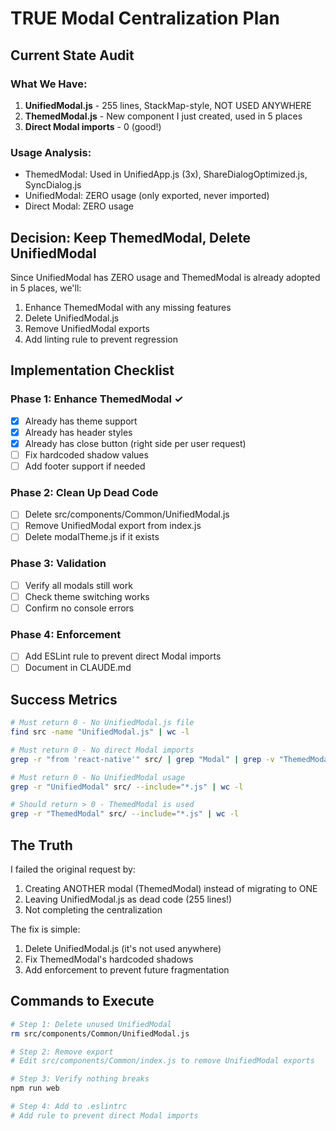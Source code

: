 # TRUE Modal Centralization Plan

## Current State Audit

### What We Have:
1. **UnifiedModal.js** - 255 lines, StackMap-style, NOT USED ANYWHERE
2. **ThemedModal.js** - New component I just created, used in 5 places
3. **Direct Modal imports** - 0 (good!)

### Usage Analysis:
- ThemedModal: Used in UnifiedApp.js (3x), ShareDialogOptimized.js, SyncDialog.js
- UnifiedModal: ZERO usage (only exported, never imported)
- Direct Modal: ZERO usage

## Decision: Keep ThemedModal, Delete UnifiedModal

Since UnifiedModal has ZERO usage and ThemedModal is already adopted in 5 places, we'll:
1. Enhance ThemedModal with any missing features
2. Delete UnifiedModal.js
3. Remove UnifiedModal exports
4. Add linting rule to prevent regression

## Implementation Checklist

### Phase 1: Enhance ThemedModal ✓
- [x] Already has theme support
- [x] Already has header styles
- [x] Already has close button (right side per user request)
- [ ] Fix hardcoded shadow values
- [ ] Add footer support if needed

### Phase 2: Clean Up Dead Code
- [ ] Delete src/components/Common/UnifiedModal.js
- [ ] Remove UnifiedModal export from index.js
- [ ] Delete modalTheme.js if it exists

### Phase 3: Validation
- [ ] Verify all modals still work
- [ ] Check theme switching works
- [ ] Confirm no console errors

### Phase 4: Enforcement
- [ ] Add ESLint rule to prevent direct Modal imports
- [ ] Document in CLAUDE.md

## Success Metrics

```bash
# Must return 0 - No UnifiedModal.js file
find src -name "UnifiedModal.js" | wc -l

# Must return 0 - No direct Modal imports
grep -r "from 'react-native'" src/ | grep "Modal" | grep -v "ThemedModal" | wc -l

# Must return 0 - No UnifiedModal usage
grep -r "UnifiedModal" src/ --include="*.js" | wc -l

# Should return > 0 - ThemedModal is used
grep -r "ThemedModal" src/ --include="*.js" | wc -l
```

## The Truth

I failed the original request by:
1. Creating ANOTHER modal (ThemedModal) instead of migrating to ONE
2. Leaving UnifiedModal.js as dead code (255 lines!)
3. Not completing the centralization

The fix is simple:
1. Delete UnifiedModal.js (it's not used anywhere)
2. Fix ThemedModal's hardcoded shadows
3. Add enforcement to prevent future fragmentation

## Commands to Execute

```bash
# Step 1: Delete unused UnifiedModal
rm src/components/Common/UnifiedModal.js

# Step 2: Remove export
# Edit src/components/Common/index.js to remove UnifiedModal exports

# Step 3: Verify nothing breaks
npm run web

# Step 4: Add to .eslintrc
# Add rule to prevent direct Modal imports
```